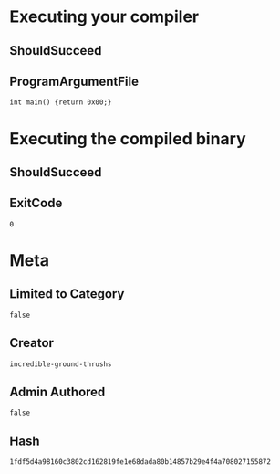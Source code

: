 # Executing your compiler

## ShouldSucceed

## ProgramArgumentFile

```
int main() {return 0x00;}
```

# Executing the compiled binary

## ShouldSucceed

## ExitCode

```
0
```

# Meta

## Limited to Category

```
false
```

## Creator

```
incredible-ground-thrushs
```

## Admin Authored

```
false
```

## Hash

```
1fdf5d4a98160c3802cd162819fe1e68dada80b14857b29e4f4a708027155872
```
